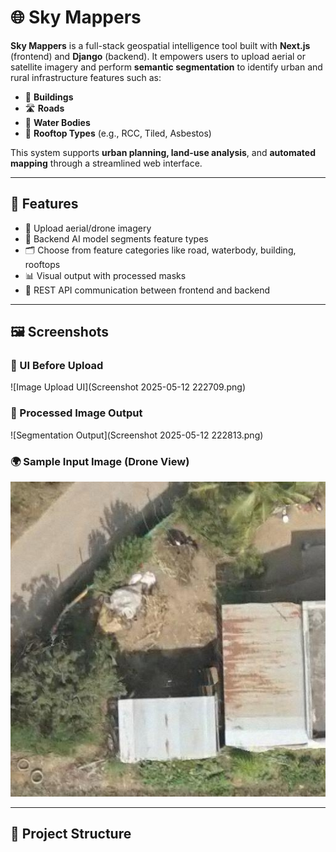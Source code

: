 # 🌐 Sky Mappers

**Sky Mappers** is a full-stack geospatial intelligence tool built with **Next.js** (frontend) and **Django** (backend). It empowers users to upload aerial or satellite imagery and perform **semantic segmentation** to identify urban and rural infrastructure features such as:

- 🏢 **Buildings**
- 🛣️ **Roads**
- 🌊 **Water Bodies**
- 🏡 **Rooftop Types** (e.g., RCC, Tiled, Asbestos)

This system supports **urban planning, land-use analysis**, and **automated mapping** through a streamlined web interface.

---

## 🧠 Features

- 🎯 Upload aerial/drone imagery
- 🤖 Backend AI model segments feature types
- 🗂️ Choose from feature categories like road, waterbody, building, rooftops
- 📊 Visual output with processed masks
- 🔄 REST API communication between frontend and backend

---

## 🖼️ Screenshots

### 🔘 UI Before Upload
![Image Upload UI](Screenshot 2025-05-12 222709.png)

### 🧠 Processed Image Output
![Segmentation Output](Screenshot 2025-05-12 222813.png)

### 🌍 Sample Input Image (Drone View)
![Input Aerial Image](building_img_81.jpg)

---

## 📁 Project Structure

